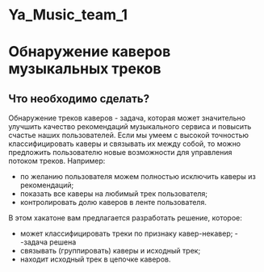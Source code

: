 # Ya_Music_team_1

# Обнаружение каверов музыкальных треков

## Что необходимо сделать?

Обнаружение треков каверов - задача, которая может значительно улучшить качество рекомендаций музыкального сервиса и повысить счастье наших пользователей. Если мы умеем с высокой точностью классифицировать каверы и связывать их между собой, то можно предложить пользователю новые возможности для управления потоком треков. Например:

- по желанию пользователя можем полностью исключить каверы из рекомендаций;
- показать все каверы на любимый трек пользователя;
- контролировать долю каверов в ленте пользователя.

В этом хакатоне вам предлагается разработать решение, которое:

- может классифицировать треки по признаку кавер-некавер; - -задача решена
- связывать (группировать) каверы и исходный трек;
- находит исходный трек в цепочке каверов.

